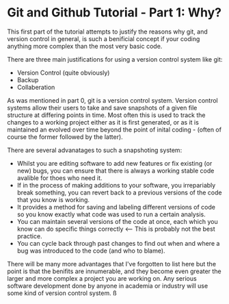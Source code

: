 <h1> Git and Github Tutorial - Part 1: Why? </h1>

This first part of the tutorial attempts to justify the reasons why git, and version control in general, is such a benificial concept if your coding anything more complex than the most very basic code.

There are three main justifications for using a version control system like git:
* Version Control (quite obviously)
* Backup 
* Collaberation

As was mentioned in part 0, git is a version control system. Version control systems allow their users to take and save snapshots of a given file structure at differing points in time. Most often this is used to track the changes to a working project either as it is first generated, or as it is maintained an evolved over time beyond the point of inital coding - (often of course the former followed by the latter).

There are several advanatages to such a snapshoting system:
* Whilst you are editing software to add new features or fix existing (or new) bugs, you can ensure that there is always a working stable code avalible for thoes who need it.
* If in the process of making additions to your software, you irrepariably break something, you can revert back to a previous versions of the code that you know is working.
* It provides a method for saving and labeling different versions of code so you know exactly what code was used to run a certain analysis.
* You can maintain several versions of the code at once, each which you know can do specific things correctly <-- This is probably not the best practice.
* You can cycle back through past changes to find out when and where a bug was introduced to the code (and who to blame).

There will be many more advantages that I've forgotten to list here but the point is that the benifits are innumerable, and they become even greater the larger and more complex a project you are working on. Any serious software development done by anyone in academia or industry will use some kind of version control system. ß

